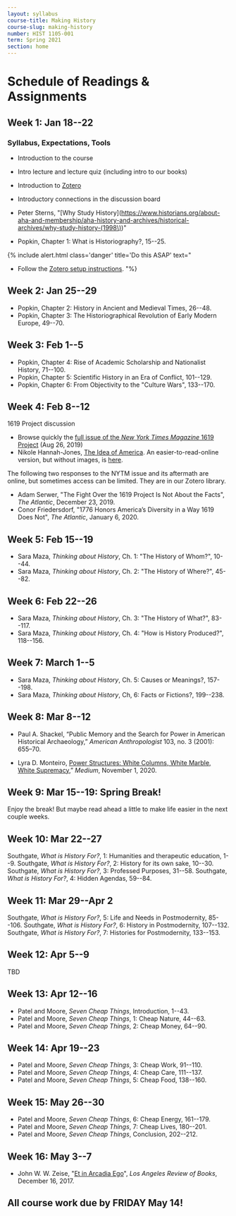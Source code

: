 ```yaml
---
layout: syllabus
course-title: Making History
course-slug: making-history
number: HIST 1105-001
term: Spring 2021
section: home
---
```


# Schedule of Readings & Assignments

## Week 1: Jan 18--22

### Syllabus, Expectations, Tools
- Introduction to the course
- Intro lecture and lecture quiz (including intro to our books)
- Introduction to [Zotero](http://zotero.org)
- Introductory connections in the discussion board


- Peter Sterns, "[Why Study History](https://www.historians.org/about-aha-and-membership/aha-history-and-archives/historical-archives/why-study-history-(1998\))"
- Popkin, Chapter 1: What is Historiography?, 15--25.

{% include alert.html class='danger' title='Do this ASAP' text="
- Follow the [Zotero setup instructions](http://fredgibbs.net/courses/etc/zotero).
"%}

## Week 2: Jan 25--29
- Popkin, Chapter 2: History in Ancient and Medieval Times, 26--48.
- Popkin, Chapter 3: The Historiographical Revolution of Early Modern Europe, 49--70.


## Week 3: Feb 1--5
- Popkin, Chapter 4: Rise of Academic Scholarship and Nationalist History, 71--100.
- Popkin, Chapter 5: Scientific History in an Era of Conflict, 101--129.
- Popkin, Chapter 6: From Objectivity to the "Culture Wars", 133--170.


## Week 4: Feb 8--12
1619 Project discussion

- Browse quickly the [full issue of the _New York Times Magazine_ 1619 Project](https://pulitzercenter.org/sites/default/files/full_issue_of_the_1619_project.pdf) (Aug 26, 2019)
- Nikole Hannah-Jones, [The Idea of America](https://pulitzercenter.org/sites/default/files/the_idea_of_america_full_essay.pdf). An easier-to-read-online version, but without images, is [here](https://web.archive.org/web/20200131161717/https://www.nytimes.com/interactive/2019/08/14/magazine/black-history-american-democracy.html).

The following two responses to the NYTM issue and its aftermath are online, but sometimes access can be limited. They are in our Zotero library.
- Adam Serwer, "The Fight Over the 1619 Project Is Not About the Facts", _The Atlantic_, December 23, 2019.
- Conor Friedersdorf, "1776 Honors America’s Diversity in a Way 1619 Does Not", _The Atlantic_, January 6, 2020.



## Week 5: Feb 15--19
- Sara Maza, _Thinking about History_, Ch. 1: "The History of Whom?", 10--44.
- Sara Maza, _Thinking about History_, Ch. 2: "The History of Where?", 45--82.



## Week 6: Feb 22--26
- Sara Maza, _Thinking about History_, Ch. 3: "The History of What?", 83--117.
- Sara Maza, _Thinking about History_, Ch. 4: "How is History Produced?", 118--156.



## Week 7: March 1--5
- Sara Maza, _Thinking about History_, Ch. 5: Causes or Meanings?, 157--198.
- Sara Maza, _Thinking about History_, Ch, 6: Facts or Fictions?, 199--238.



## Week 8: Mar 8--12  
- Paul A. Shackel, “Public Memory and the Search for Power in American Historical Archaeology,” _American Anthropologist_ 103, no. 3 (2001): 655–70.

- Lyra D. Monteiro, [Power Structures: White Columns, White Marble, White Supremacy](https://intersectionist.medium.com/american-power-structures-white-columns-white-marble-white-supremacy-d43aa091b5f9),” _Medium_, November 1, 2020.




## Week 9: Mar 15--19: Spring Break!
Enjoy the break! But maybe read ahead a little to make life easier in the next couple weeks.



## Week 10: Mar 22--27
Southgate, _What is History For?_, 1: Humanities and therapeutic education, 1--9.
Southgate, _What is History For?_, 2: History for its own sake, 10--30.
Southgate, _What is History For?_, 3: Professed Purposes, 31--58.
Southgate, _What is History For?_, 4: Hidden Agendas, 59--84.


## Week 11: Mar 29--Apr 2
Southgate, _What is History For?_, 5: Life and Needs in Postmodernity, 85--106.
Southgate, _What is History For?_, 6: History in Postmodernity, 107--132.
Southgate, _What is History For?_, 7: Histories for Postmodernity, 133--153.



## Week 12: Apr 5--9
TBD


## Week 13: Apr 12--16
- Patel and Moore, _Seven Cheap Things_, Introduction, 1--43.
- Patel and Moore, _Seven Cheap Things_, 1: Cheap Nature, 44--63.
- Patel and Moore, _Seven Cheap Things_, 2: Cheap Money, 64--90.


## Week 14: Apr 19--23
- Patel and Moore, _Seven Cheap Things_, 3: Cheap Work, 91--110.
- Patel and Moore, _Seven Cheap Things_, 4: Cheap Care, 111--137.
- Patel and Moore, _Seven Cheap Things_, 5: Cheap Food, 138--160.


## Week 15: May 26--30
- Patel and Moore, _Seven Cheap Things_, 6: Cheap Energy, 161--179.
- Patel and Moore, _Seven Cheap Things_, 7: Cheap Lives, 180--201.
- Patel and Moore, _Seven Cheap Things_, Conclusion, 202--212.

## Week 16: May  3--7
- John W. W. Zeise, "[Et in Arcadia Ego](https://lareviewofbooks.org/article/et-in-arcadia-ego/)", _Los Angeles Review of Books_, December 16, 2017.


## All course work due by FRIDAY May 14!
